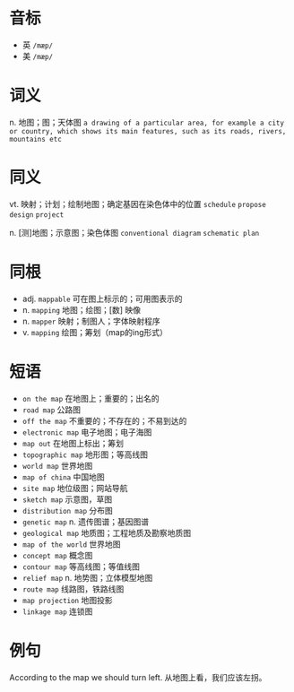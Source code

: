 # 音标

- 英 `/mæp/`
- 美 `/mæp/`

# 词义

n. 地图；图；天体图
`a drawing of a particular area, for example a city or country, which shows its main features, such as its roads, rivers, mountains etc`

# 同义

vt. 映射；计划；绘制地图；确定基因在染色体中的位置
`schedule` `propose` `design` `project`

n. [测]地图；示意图；染色体图
`conventional diagram` `schematic plan`

# 同根

- adj. `mappable` 可在图上标示的；可用图表示的
- n. `mapping` 地图；绘图；[数] 映像
- n. `mapper` 映射；制图人；字体映射程序
- v. `mapping` 绘图；筹划（map的ing形式）

# 短语

- `on the map` 在地图上；重要的；出名的
- `road map` 公路图
- `off the map` 不重要的；不存在的；不易到达的
- `electronic map` 电子地图；电子海图
- `map out` 在地图上标出；筹划
- `topographic map` 地形图；等高线图
- `world map` 世界地图
- `map of china` 中国地图
- `site map` 地位级图；网站导航
- `sketch map` 示意图，草图
- `distribution map` 分布图
- `genetic map` n. 遗传图谱；基因图谱
- `geological map` 地质图；工程地质及勘察地质图
- `map of the world` 世界地图
- `concept map` 概念图
- `contour map` 等高线图；等值线图
- `relief map` n. 地势图；立体模型地图
- `route map` 线路图，铁路线图
- `map projection` 地图投影
- `linkage map` 连锁图

# 例句

According to the map we should turn left.
从地图上看，我们应该左拐。


